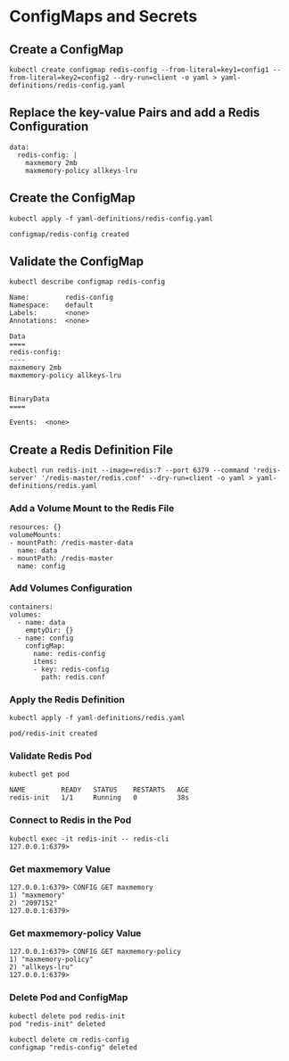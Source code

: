 # ConfigMaps and Secrets

## Create a ConfigMap

```shell
kubectl create configmap redis-config --from-literal=key1=config1 --from-literal=key2=config2 --dry-run=client -o yaml > yaml-definitions/redis-config.yaml
```

## Replace the key-value Pairs and add a Redis Configuration

```shell
data:
  redis-config: |
    maxmemory 2mb
    maxmemory-policy allkeys-lru
```

## Create the ConfigMap

```shell
kubectl apply -f yaml-definitions/redis-config.yaml

configmap/redis-config created
```

## Validate the ConfigMap

```shell
kubectl describe configmap redis-config

Name:         redis-config
Namespace:    default
Labels:       <none>
Annotations:  <none>

Data
====
redis-config:
----
maxmemory 2mb
maxmemory-policy allkeys-lru


BinaryData
====

Events:  <none>
```

## Create a Redis Definition File

```shell
kubectl run redis-init --image=redis:7 --port 6379 --command 'redis-server' '/redis-master/redis.conf' --dry-run=client -o yaml > yaml-definitions/redis.yaml
```

### Add a Volume Mount to the Redis File

```shell
resources: {}
volumeMounts:
- mountPath: /redis-master-data
  name: data
- mountPath: /redis-master
  name: config
```

### Add Volumes Configuration

```shell
containers:
volumes:
  - name: data
    emptyDir: {}
  - name: config
    configMap:
      name: redis-config
      items:
      - key: redis-config
        path: redis.conf
```

### Apply the Redis Definition

```shell
kubectl apply -f yaml-definitions/redis.yaml

pod/redis-init created
```

### Validate Redis Pod

```shell
kubectl get pod

NAME         READY   STATUS    RESTARTS   AGE
redis-init   1/1     Running   0          38s
```

### Connect to Redis in the Pod

```shell
kubectl exec -it redis-init -- redis-cli
127.0.0.1:6379>
```

### Get maxmemory Value

```shell
127.0.0.1:6379> CONFIG GET maxmemory
1) "maxmemory"
2) "2097152"
127.0.0.1:6379>
```

### Get maxmemory-policy Value

```shell
127.0.0.1:6379> CONFIG GET maxmemory-policy
1) "maxmemory-policy"
2) "allkeys-lru"
127.0.0.1:6379>
```

### Delete Pod and ConfigMap

```shell
kubectl delete pod redis-init
pod "redis-init" deleted
```

```shell
kubectl delete cm redis-config
configmap "redis-config" deleted
```
